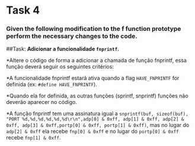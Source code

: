 # Task 4
### Given the following modification to the f function prototype perform the necessary changes to the code.

##Task:
**Adicionar a funcionalidade `fnprintf`.**

*Altere o código de forma a adicionar a chamada de função fnprintf, essa função deverá seguir os seguintes critérios:

*A funcionalidade fnprintf estará ativa quando a flag `HAVE_FNPRINTF` for definida (ex: `#define HAVE_FNPRINTF`).

*Quando ela for definida, as outras funções (sprintf, snprintf) funções não deverão aparecer no código.

*A função fnprintf tem uma assinatura igual a `snprintf(buf, sizeof(buf), "PORT %d,%d,%d,%d,%d,%d\r\n",adp[0] & 0xff, adp[1] & 0xff, adp[2] & 0xff, adp[3] & 0xff,portp[0] & 0xff, portp[1] & 0xff)`, mas no lugar do `adp[2] & 0xff` ela recebe `fnp[0] & 0xff` e no lugar do `portp[0] & 0xff` recebe `fnp[1] & 0xff`.

